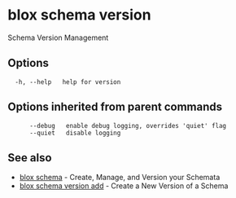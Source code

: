 # blox schema version

Schema Version Management

## Options

```
  -h, --help   help for version
```

## Options inherited from parent commands

```
      --debug   enable debug logging, overrides 'quiet' flag
      --quiet   disable logging
```

## See also

* [blox schema](/cmd/blox_schema)	 - Create, Manage, and Version your Schemata
* [blox schema version add](/cmd/blox_schema_version_add)	 - Create a New Version of a Schema

